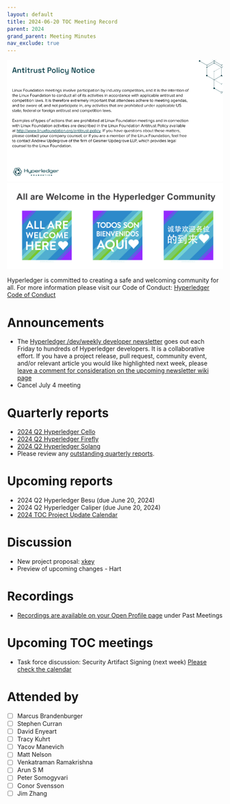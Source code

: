 ```yaml
---
layout: default
title: 2024-06-20 TOC Meeting Record
parent: 2024
grand_parent: Meeting Minutes
nav_exclude: true
---
```


![Antitrust Policy Notice](../images/antitrust-policy-notice.png "Antitrust Policy Notice")
![All are Welcome in the Hyperledger Community](../images/all-are-welcome.png "All are Welcome in the Hyperledger Community")

Hyperledger is committed to creating a safe and welcoming community for all. For more information please visit our Code of Conduct: [Hyperledger Code of Conduct](https://toc.hyperledger.org/governing-documents/code-of-conduct.html)

# Announcements
- The [Hyperledger /dev/weekly developer newsletter](https://wiki.hyperledger.org/pages/viewpage.action?pageId=39618905) goes out each Friday to hundreds of Hyperledger developers. It is a collaborative effort. If you have a project release, pull request, community event, and/or relevant article you would like highlighted next week, please [leave a comment for consideration on the upcoming newsletter wiki page](https://wiki.hyperledger.org/display/DR/2024)
- Cancel July 4 meeting

# Quarterly reports
- [2024 Q2 Hyperledger Cello](https://github.com/hyperledger/toc/pull/259)
- [2024 Q2 Hyperledger Firefly](https://github.com/hyperledger/toc/pull/262)
- [2024 Q2 Hyperledger Solang](https://github.com/hyperledger/toc/pull/263)
- Please review any [outstanding quarterly reports](https://github.com/hyperledger/toc/pulls?q=is%3Apr+is%3Aopen+label%3Aquarterly-report+user-review-requested%3A%40me).

# Upcoming reports
- 2024 Q2 Hyperledger Besu (due June 20, 2024)
- 2024 Q2 Hyperledger Caliper (due June 20, 2024)
- [2024 TOC Project Update Calendar](../../project-reports/2024/2024-updates.md)

# Discussion
- New project proposal: [xkey](https://github.com/hyperledger/hyperledger-hip/pull/18)
- Preview of upcoming changes - Hart

# Recordings
- [Recordings are available on your Open Profile page](https://openprofile.dev/my-meetings) under Past Meetings

# Upcoming TOC meetings
- Task force discussion: Security Artifact Signing (next week)
[Please check the calendar](https://lists.hyperledger.org/g/toc/calendar)

# Attended by

- [ ] Marcus Brandenburger
- [ ] Stephen Curran
- [ ] David Enyeart
- [ ] Tracy Kuhrt
- [ ] Yacov Manevich
- [ ] Matt Nelson
- [ ] Venkatraman Ramakrishna
- [ ] Arun S M
- [ ] Peter Somogyvari
- [ ] Conor Svensson
- [ ] Jim Zhang
